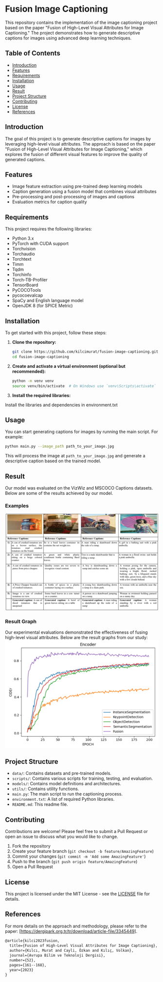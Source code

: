 # Fusion Image Captioning

This repository contains the implementation of the image captioning project based on the paper "Fusion of High-Level Visual Attributes for Image Captioning." The project demonstrates how to generate descriptive captions for images using advanced deep learning techniques.

## Table of Contents

- [Introduction](#introduction)
- [Features](#features)
- [Requirements](#requirements)
- [Installation](#installation)
- [Usage](#usage)
- [Result](#result)
- [Project Structure](#project-structure)
- [Contributing](#contributing)
- [License](#license)
- [References](#references)

## Introduction

The goal of this project is to generate descriptive captions for images by leveraging high-level visual attributes. The approach is based on the paper "Fusion of High-Level Visual Attributes for Image Captioning," which explores the fusion of different visual features to improve the quality of generated captions.

## Features

- Image feature extraction using pre-trained deep learning models
- Caption generation using a fusion model that combines visual attributes
- Pre-processing and post-processing of images and captions
- Evaluation metrics for caption quality

## Requirements

This project requires the following libraries:

- Python 3.x
- PyTorch with CUDA support
- Torchvision
- Torchaudio
- Torchtext
- Timm
- Tqdm
- Torchinfo
- Torch-TB-Profiler
- TensorBoard
- PyCOCOTools
- pycocoevalcap
- SpaCy and English language model
- OpenJDK 8 (for SPICE Metric)

## Installation

To get started with this project, follow these steps:

1. **Clone the repository:**

    ```bash
    git clone https://github.com/kilcimurat/fusion-image-captioning.git
    cd fusion-image-captioning
    ```

2. **Create and activate a virtual environment (optional but recommended):**

    ```bash
    python -m venv venv
    source venv/bin/activate  # On Windows use `venv\Scripts\activate`
    ```

3. **Install the required libraries:**

Install the libraries and dependencies in environment.txt

## Usage

You can start generating captions for images by running the main script. For example:

```bash
python main.py --image_path path_to_your_image.jpg
```
This will process the image at `path_to_your_image.jpg` and generate a descriptive caption based on the trained model.

## Result
Our model was evaluated on the VizWiz and MSCOCO Captions datasets. Below are some of the results achieved by our model.

### Examples
![resim](https://github.com/kilcimurat/fusion-image-captioning/blob/main/Screenshot%20from%202024-06-29%2011-21-39.png)


### Result Graph
Our experimental evaluations demonstrated the effectiveness of fusing high-level visual attributes. Below are the result graphs from our study:
![resim](https://github.com/kilcimurat/fusion-image-captioning/blob/main/graph.png)


## Project Structure

- `data/`: Contains datasets and pre-trained models.
- `scripts/`: Contains various scripts for training, testing, and evaluation.
- `models/`: Contains model definitions and architectures.
- `utils/`: Contains utility functions.
- `main.py`: The main script to run the captioning process.
- `environment.txt`: A list of required Python libraries.
- `README.md`: This readme file.


## Contributing

Contributions are welcome! Please feel free to submit a Pull Request or open an issue to discuss what you would like to change.

1. Fork the repository
2. Create your feature branch (`git checkout -b feature/AmazingFeature`)
3. Commit your changes (`git commit -m 'Add some AmazingFeature'`)
4. Push to the branch (`git push origin feature/AmazingFeature`)
5. Open a Pull Request

## License

This project is licensed under the MIT License - see the [LICENSE](LICENSE) file for details.

## References

For more details on the approach and methodology, please refer to the paper: [https://dergipark.org.tr/tr/download/article-file/3345449].


```
@article{kilci2023fusion,
  title={Fusion of High-Level Visual Attributes for Image Captioning},
  author={Kılcı, Murat and Cayli, Özkan and Kılıç, Volkan},
  journal={Avrupa Bilim ve Teknoloji Dergisi},
  number={52},
  pages={161--168},
  year={2023}
}
```

